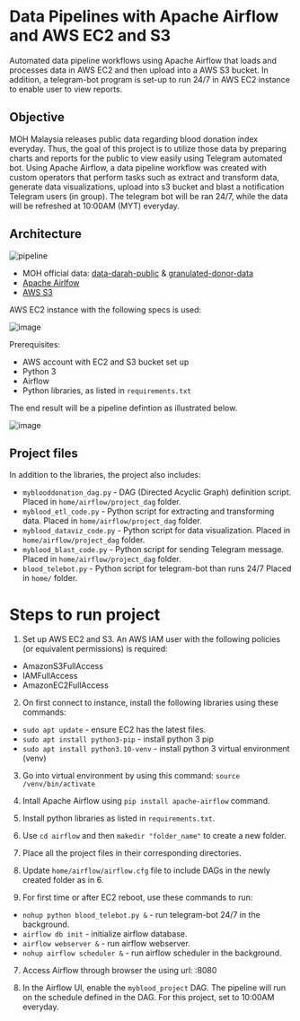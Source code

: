# Data Pipelines with Apache Airflow and AWS EC2 and S3

Automated data pipeline workflows using Apache Airflow that loads and processes data in AWS EC2 and then upload into a AWS S3 bucket. In addition, a telegram-bot program is set-up to run 24/7 in AWS EC2 instance to enable user to view reports.

## Objective

MOH Malaysia releases public data regarding blood donation index everyday. Thus, the goal of this project is to utilize those data by preparing charts and reports for the public to view easily using Telegram automated bot. Using Apache Airflow, a data pipeline workflow was created with custom operators that perform tasks such as extract and transform data, generate data visualizations, upload into s3 bucket and blast a notification Telegram users (in group). The telegram bot will be ran 24/7, while the data will be refreshed at 10:00AM (MYT) everyday. 

## Architecture

![pipeline](https://github.com/syahiramzar/mybloodindex_project/assets/128501870/6c44abf6-d5f5-40dd-85d7-24559d6a81ea)

* MOH official data: [data-darah-public](https://github.com/MoH-Malaysia/data-darah-public) & [granulated-donor-data](https://dub.sh/ds-data-granular)
* [Apache Airlfow](https://airflow.apache.org/)
* [AWS S3](https://aws.amazon.com/s3/)

AWS EC2 instance with the following specs is used:

![image](https://github.com/syahiramzar/mybloodindex_project/assets/128501870/5fe746d4-b0cd-4b7d-8653-dc6dfbb22e79)

Prerequisites:
* AWS account with EC2 and S3 bucket set up
* Python 3
* Airflow
* Python libraries, as listed in `requirements.txt`

The end result will be a pipeline defintion as illustrated below.

![image](https://github.com/syahiramzar/mybloodindex_project/assets/128501870/4ef420a1-428b-4014-9367-0deb5abb402b)

## Project files
In addition to the libraries, the project also includes:

* `myblooddonation_dag.py` - DAG (Directed Acyclic Graph) definition script. Placed in `home/airflow/project_dag` folder.
* `myblood_etl_code.py` - Python script for extracting and transforming data. Placed in `home/airflow/project_dag` folder.
* `myblood_dataviz_code.py` - Python script for data visualization. Placed in `home/airflow/project_dag` folder.
* `myblood_blast_code.py` - Python script for sending Telegram message. Placed in `home/airflow/project_dag` folder.
* `blood_telebot.py` - Python script for telegram-bot than runs 24/7 Placed in `home/` folder.

# Steps to run project

1. Set up AWS EC2 and S3. An AWS IAM user with the following policies (or equivalent permissions) is required:

* AmazonS3FullAccess
* IAMFullAccess
* AmazonEC2FullAccess

2. On first connect to instance, install the following libraries using these commands:

  * `sudo apt update` - ensure EC2 has the latest files.
  * `sudo apt install python3-pip` - install python 3 pip
  * `sudo apt install python3.10-venv` - install python 3 virtual environment (venv)

3. Go into virtual environment by using this command: `source /venv/bin/activate`

4. Intall Apache Airflow using `pip install apache-airflow` command.

5. Install python libraries as listed in `requirements.txt`.

6. Use `cd airflow` and then `makedir "folder_name"` to create a new folder. 

7. Place all the project files in their corresponding directories.

8. Update `home/airflow/airflow.cfg` file to include DAGs in the newly created folder as in 6. 

9. For first time or after EC2 reboot, use these commands to run:

  * `nohup python blood_telebot.py &` - run telegram-bot 24/7 in the background.
  * `airflow db init` - initialize airflow database.
  * `airflow webserver &` - run airflow webserver.
  * `nohup airflow scheduler &` - run airflow scheduler in the background.

7. Access Airflow through browser the using url: <ec2-public-ipv4-dns>:8080

8. In the Airflow UI, enable the `myblood_project` DAG. The pipeline will run on the schedule defined in the DAG. For this project, set to 10:00AM everyday.
